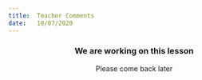 ```yaml
---
title:  Teacher Comments
date:   10/07/2020
---
```


### <center>We are working on this lesson</center>
<center>Please come back later</center>